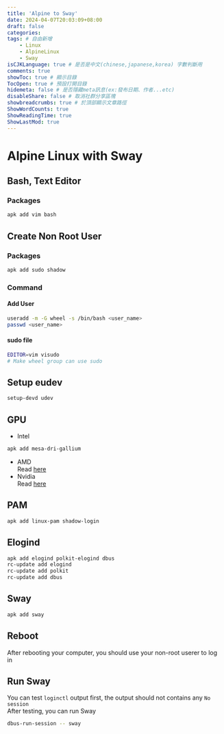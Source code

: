 ```yaml
---
title: 'Alpine to Sway'
date: 2024-04-07T20:03:09+08:00
draft: false
categories: 
tags: # 自由新增
    - Linux
    - AlpineLinux
    - Sway
isCJKLanguage: true # 是否是中文(chinese,japanese,korea) 字數判斷用
comments: true
showToc: true # 顯示目錄
TocOpen: true # 預設打開目錄
hidemeta: false # 是否隱藏meta訊息(ex:發布日期、作者...etc)
disableShare: false # 取消社群分享區塊
showbreadcrumbs: true # 於頂部顯示文章路徑
ShowWordCounts: true
ShowReadingTime: true
ShowLastMod: true
---
```

# Alpine Linux with Sway
## Bash, Text Editor
### Packages
```sh
apk add vim bash
```
## Create Non Root User
### Packages
```sh
apk add sudo shadow
```
### Command
#### Add User
```sh
useradd -m -G wheel -s /bin/bash <user_name>
passwd <user_name>
```
#### sudo file
```sh
EDITOR=vim visudo
# Make wheel group can use sudo
```
## Setup eudev
```sh
setup-devd udev
```
## GPU
- Intel
```sh
apk add mesa-dri-gallium
```
- AMD  
Read [here](https://wiki.alpinelinux.org/wiki/Radeon_Video)
- Nvidia  
Read [here](https://wiki.alpinelinux.org/wiki/NVIDIA)
## PAM
```sh
apk add linux-pam shadow-login
```
## Elogind
```sh
apk add elogind polkit-elogind dbus
rc-update add elogind
rc-update add polkit
rc-update add dbus
```
## Sway
```sh
apk add sway
```
## Reboot
After rebooting your computer, you should use your non-root userer to log in
## Run Sway
You can test `loginctl` output first, the output should not contains any `No session`  
After testing, you can run Sway
```sh
dbus-run-session -- sway
```
